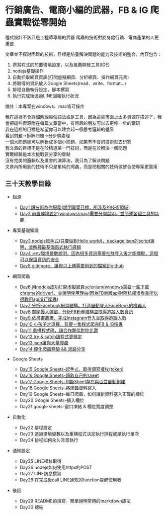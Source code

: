 # 行銷廣告、電商小編的武器，FB & IG 爬蟲實戰從零開始

程式設計不該只是工程師專屬的武器
爬蟲的技術對於身處行銷、電商產業的人更重要

文章並不探討困難的技術，目標是培養解決問題的能力及技術的整合，內容包含：
1. 撰寫程式的前置環境設定，以及推薦開發工具(IDE)
2. nodejs基礎操作
3. 自動抓取網頁資訊(打開虛擬網頁、分析網頁、操作網頁元素)
4. 將取得的資訊放入Google Sheets(read、write、format...)
5. 排程自動執行設定，腳本撰寫
6. 執行完成後透過LINE回報執行狀況

備註：本專案在windows、mac皆可操作

我在這裡不會詳細解說每個語法或是工具，因為這些市面上太多資源在描述了，我會把這些資源附在每篇文章當中，有興趣的朋友可以去更伸一步的鑽研  
我在這裡的目標是希望你可以建立起一個思考邏輯的體系  
看到問題->拆解問題->分步驟處理  
一個大問題總可以解析成多個小問題，如果有不會的技術就去研究  
我文章的目標不是在於精通某一門技術，而是在於解決一個問題  
實戰經驗是本次挑戰要分享的重點  
沒有完美的邏輯以及厲害的演算法，我只為了解決問題  
文章內所用到的技術不只是單純的爬蟲，而是把相關的技術做整合使專案更實用  

## 三十天教學目錄

* 起源
    * [Day1 讓技術為你服務(說明專案目標，所涉及的技術領域)](/day1/README.md)
    * [Day2 前置環境設定(windows/mac)需要分開說明，並簡述各個工具的功能](/day2/README.md)

* 專案基礎知識
    * [Day3 nodejs起手式(只要做到Hello world)，package.json的script說明，並解釋最基礎函式執行邏輯](/day3/README.md)
    * [Day4 .env環境變數說明，因為很多資訊需要社群登入後才能擷取，這個可以保證資訊的安全](/day4/README.md)
    * [Day5 gitignore，讓你只上傳需要用到的檔案到github](/day5/README.md)

* 網頁爬蟲
    * [Day6 用nodejs成功打開虛擬網頁selenium(windows需要一些下載chrome的driver)，並說明使用理由(因為FB新版api對隱私權很看重所以很難用api進行爬蟲)](/day6/README.md)
    * [Day7 分析Facebook網頁結構，打造自動登入FaceBook的機器人](/day7/README.md)
    * [Day8 關閉擾人彈窗，分析FB粉專結構並取得追蹤人數資訊](/day8/README.md)
    * [Day9 依樣畫葫蘆，完成Instagram登入並取得追蹤人數](/day9/README.md)
    * [Day10 小孩子才選擇，我要一隻程式爬完FB & IG粉專](/day10/README.md)
    * [Day11 重構程式碼，讓合作夥伴對你比讚](/day11/README.md)
    * [Day12 try & catch讓程式更穩定](/day12/README.md)
    * [Day13 json讓你大量爬蟲](/day13/README.md)
    * [Day14 優化爬蟲體驗 && 思路分享](/day14/README.md)

* Google Sheets
    * [Day15 Google Sheets-起手式，取得讀寫權杖(token)](/day15/README.md)
    * [Day16 Google Sheets-讀取自己的sheet](/day16/README.md)
    * [Day17 Google Sheets-判斷Sheet存在與否並自動創建](/day17/README.md)
    * [Day18 Google Sheets-將爬蟲資料寫入](/day18/README.md)
    * Day19 Google Sheets-每日爬蟲，如何讓新資料塞入正確的欄位
    * Day20 Google Sheets-插入欄位
    * Day21 google sheets-窗口凍結 & 欄位寬度調整

* 自動化
    * Day22 排程設定
    * Day23 透過環境變數以及重構程式決定執行排程或是執行單次
    * Day24 排程如何永久背景執行

* 通知設定
    * Day25 LINE權杖取得
    * Day26 nodejs如何使用https的POST
    * Day27 LINE訊息撰寫
    * Day28 在完成後call LINE通知的function提醒使用者

* 後話
    * Day29 README的撰寫，簡單說明常用的markdown語法
    * Day30 總結

